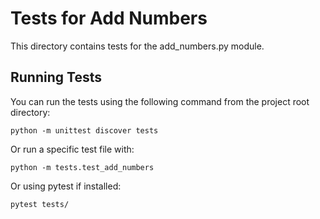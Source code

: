 # Tests for Add Numbers

This directory contains tests for the add_numbers.py module.

## Running Tests

You can run the tests using the following command from the project root directory:

```
python -m unittest discover tests
```

Or run a specific test file with:

```
python -m tests.test_add_numbers
```

Or using pytest if installed:

```
pytest tests/
```